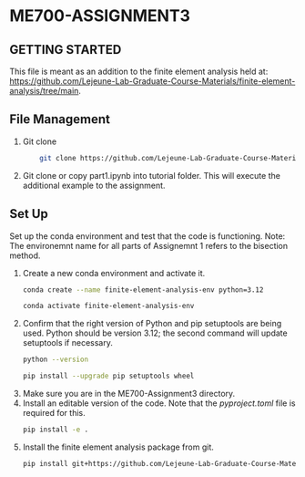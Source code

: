 # ME700-ASSIGNMENT3

## GETTING STARTED

This file is meant as an addition to the finite element analysis held at: https://github.com/Lejeune-Lab-Graduate-Course-Materials/finite-element-analysis/tree/main.

## File Management

1. Git clone 
    ```bash 
        git clone https://github.com/Lejeune-Lab-Graduate-Course-Materials/finite-element-analysis/
    ```

2. Git clone or copy part1.ipynb into tutorial folder. This will execute the additional example to the assignment. 



## Set Up 

Set up the conda environment and test that the code is functioning. Note: The environemnt name for all parts of Assignemnt 1 refers to the bisection method.  

1. Create a new conda environment and activate it.  
    ```bash 
    conda create --name finite-element-analysis-env python=3.12
    ```
    ```bash
    conda activate finite-element-analysis-env
    ``` 
2. Confirm that the right version of Python and pip setuptools are being used. Python should be version 3.12; the second command will update setuptools if necessary.  
    ```bash
    python --version
    ```
    ```bash
    pip install --upgrade pip setuptools wheel
    ```
3. Make sure you are in the ME700-Assignment3 directory.  
4. Install an editable version of the code. Note that the *pyproject.toml* file is required for this.  
    ```bash
    pip install -e .
    ```
5. Install the finite element analysis package from git.
    ```bash
    pip install git+https://github.com/Lejeune-Lab-Graduate-Course-Materials/finite-element-analysis
    ```